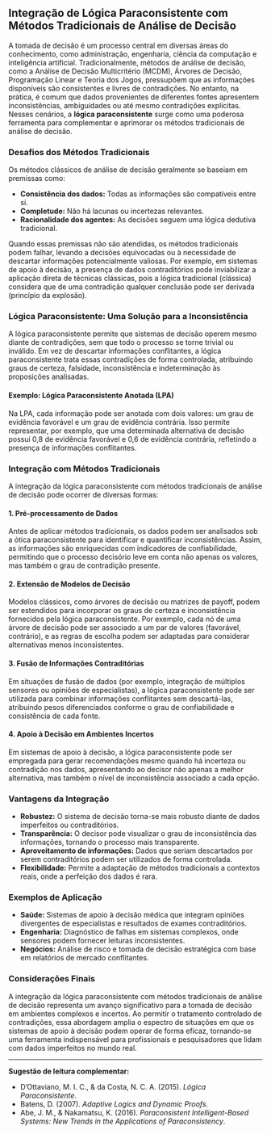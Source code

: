 
## Integração de Lógica Paraconsistente com Métodos Tradicionais de Análise de Decisão

A tomada de decisão é um processo central em diversas áreas do conhecimento, como administração, engenharia, ciência da computação e inteligência artificial. Tradicionalmente, métodos de análise de decisão, como a Análise de Decisão Multicritério (MCDM), Árvores de Decisão, Programação Linear e Teoria dos Jogos, pressupõem que as informações disponíveis são consistentes e livres de contradições. No entanto, na prática, é comum que dados provenientes de diferentes fontes apresentem inconsistências, ambiguidades ou até mesmo contradições explícitas. Nesses cenários, a **lógica paraconsistente** surge como uma poderosa ferramenta para complementar e aprimorar os métodos tradicionais de análise de decisão.

### Desafios dos Métodos Tradicionais

Os métodos clássicos de análise de decisão geralmente se baseiam em premissas como:

- **Consistência dos dados:** Todas as informações são compatíveis entre si.
- **Completude:** Não há lacunas ou incertezas relevantes.
- **Racionalidade dos agentes:** As decisões seguem uma lógica dedutiva tradicional.

Quando essas premissas não são atendidas, os métodos tradicionais podem falhar, levando a decisões equivocadas ou à necessidade de descartar informações potencialmente valiosas. Por exemplo, em sistemas de apoio à decisão, a presença de dados contraditórios pode inviabilizar a aplicação direta de técnicas clássicas, pois a lógica tradicional (clássica) considera que de uma contradição qualquer conclusão pode ser derivada (princípio da explosão).

### Lógica Paraconsistente: Uma Solução para a Inconsistência

A lógica paraconsistente permite que sistemas de decisão operem mesmo diante de contradições, sem que todo o processo se torne trivial ou inválido. Em vez de descartar informações conflitantes, a lógica paraconsistente trata essas contradições de forma controlada, atribuindo graus de certeza, falsidade, inconsistência e indeterminação às proposições analisadas.

#### Exemplo: Lógica Paraconsistente Anotada (LPA)

Na LPA, cada informação pode ser anotada com dois valores: um grau de evidência favorável e um grau de evidência contrária. Isso permite representar, por exemplo, que uma determinada alternativa de decisão possui 0,8 de evidência favorável e 0,6 de evidência contrária, refletindo a presença de informações conflitantes.

### Integração com Métodos Tradicionais

A integração da lógica paraconsistente com métodos tradicionais de análise de decisão pode ocorrer de diversas formas:

#### 1. **Pré-processamento de Dados**

Antes de aplicar métodos tradicionais, os dados podem ser analisados sob a ótica paraconsistente para identificar e quantificar inconsistências. Assim, as informações são enriquecidas com indicadores de confiabilidade, permitindo que o processo decisório leve em conta não apenas os valores, mas também o grau de contradição presente.

#### 2. **Extensão de Modelos de Decisão**

Modelos clássicos, como árvores de decisão ou matrizes de payoff, podem ser estendidos para incorporar os graus de certeza e inconsistência fornecidos pela lógica paraconsistente. Por exemplo, cada nó de uma árvore de decisão pode ser associado a um par de valores (favorável, contrário), e as regras de escolha podem ser adaptadas para considerar alternativas menos inconsistentes.

#### 3. **Fusão de Informações Contraditórias**

Em situações de fusão de dados (por exemplo, integração de múltiplos sensores ou opiniões de especialistas), a lógica paraconsistente pode ser utilizada para combinar informações conflitantes sem descartá-las, atribuindo pesos diferenciados conforme o grau de confiabilidade e consistência de cada fonte.

#### 4. **Apoio à Decisão em Ambientes Incertos**

Em sistemas de apoio à decisão, a lógica paraconsistente pode ser empregada para gerar recomendações mesmo quando há incerteza ou contradição nos dados, apresentando ao decisor não apenas a melhor alternativa, mas também o nível de inconsistência associado a cada opção.

### Vantagens da Integração

- **Robustez:** O sistema de decisão torna-se mais robusto diante de dados imperfeitos ou contraditórios.
- **Transparência:** O decisor pode visualizar o grau de inconsistência das informações, tornando o processo mais transparente.
- **Aproveitamento de informações:** Dados que seriam descartados por serem contraditórios podem ser utilizados de forma controlada.
- **Flexibilidade:** Permite a adaptação de métodos tradicionais a contextos reais, onde a perfeição dos dados é rara.

### Exemplos de Aplicação

- **Saúde:** Sistemas de apoio à decisão médica que integram opiniões divergentes de especialistas e resultados de exames contraditórios.
- **Engenharia:** Diagnóstico de falhas em sistemas complexos, onde sensores podem fornecer leituras inconsistentes.
- **Negócios:** Análise de risco e tomada de decisão estratégica com base em relatórios de mercado conflitantes.

### Considerações Finais

A integração da lógica paraconsistente com métodos tradicionais de análise de decisão representa um avanço significativo para a tomada de decisão em ambientes complexos e incertos. Ao permitir o tratamento controlado de contradições, essa abordagem amplia o espectro de situações em que os sistemas de apoio à decisão podem operar de forma eficaz, tornando-se uma ferramenta indispensável para profissionais e pesquisadores que lidam com dados imperfeitos no mundo real.

---

**Sugestão de leitura complementar:**  
- D’Ottaviano, M. I. C., & da Costa, N. C. A. (2015). *Lógica Paraconsistente*.  
- Batens, D. (2007). *Adaptive Logics and Dynamic Proofs*.  
- Abe, J. M., & Nakamatsu, K. (2016). *Paraconsistent Intelligent-Based Systems: New Trends in the Applications of Paraconsistency*.
```
